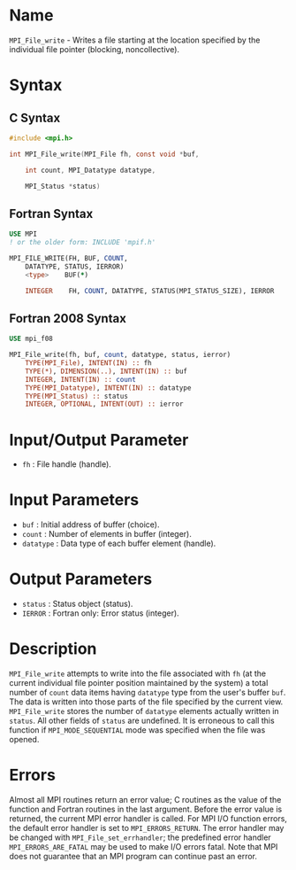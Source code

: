 # Name

`MPI_File_write` - Writes a file starting at the location specified by
the individual file pointer (blocking, noncollective).

# Syntax

## C Syntax

```c
#include <mpi.h>

int MPI_File_write(MPI_File fh, const void *buf,

    int count, MPI_Datatype datatype,

    MPI_Status *status)
```

## Fortran Syntax

```fortran
USE MPI
! or the older form: INCLUDE 'mpif.h'

MPI_FILE_WRITE(FH, BUF, COUNT,
    DATATYPE, STATUS, IERROR)
    <type>    BUF(*)

    INTEGER    FH, COUNT, DATATYPE, STATUS(MPI_STATUS_SIZE), IERROR
```

## Fortran 2008 Syntax

```fortran
USE mpi_f08

MPI_File_write(fh, buf, count, datatype, status, ierror)
    TYPE(MPI_File), INTENT(IN) :: fh
    TYPE(*), DIMENSION(..), INTENT(IN) :: buf
    INTEGER, INTENT(IN) :: count
    TYPE(MPI_Datatype), INTENT(IN) :: datatype
    TYPE(MPI_Status) :: status
    INTEGER, OPTIONAL, INTENT(OUT) :: ierror
```


# Input/Output Parameter

* `fh` : File handle (handle).

# Input Parameters

* `buf` : Initial address of buffer (choice).
* `count` : Number of elements in buffer (integer).
* `datatype` : Data type of each buffer element (handle).

# Output Parameters

* `status` : Status object (status).
* `IERROR` : Fortran only: Error status (integer).

# Description

`MPI_File_write` attempts to write into the file associated with `fh` (at
the current individual file pointer position maintained by the system) a
total number of `count` data items having `datatype` type from the
user's buffer `buf`. The data is written into those parts of the file
specified by the current view. `MPI_File_write` stores the number of
`datatype` elements actually written in `status`. All other fields of
`status` are undefined.
It is erroneous to call this function if `MPI_MODE_SEQUENTIAL` mode was
specified when the file was opened.

# Errors

Almost all MPI routines return an error value; C routines as the value
of the function and Fortran routines in the last argument.
Before the error value is returned, the current MPI error handler is
called. For MPI I/O function errors, the default error handler is set to
`MPI_ERRORS_RETURN`. The error handler may be changed with
`MPI_File_set_errhandler`; the predefined error handler
`MPI_ERRORS_ARE_FATAL` may be used to make I/O errors fatal. Note that MPI
does not guarantee that an MPI program can continue past an error.
